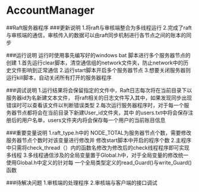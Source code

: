 # AccountManager


##Raft服务器程序
###更新说明
1.将raft与审核端整合为多线程运行
2.完成了raft与审核端的通信，审核传入的数据可以由raft同步机制进行各节点之间的账本的同步

###运行说明
运行时使用事先编写好的windows bat 脚本进行多个服务器节点的创建
1.首先运行clear脚本，清空通信组的network文件夹，防止network中的历史文件影响到正常通信
2.运行start脚本开启多个服务器节点
3.想要关闭服务器则运行kill脚本，自动关闭所有打开的服务器程序

###调试说明
1.运行结果将会保留指定的文件中，Raft日志每次将在当前目录下以服务器id为名新建文本文件，
将raft相关的日志文件写入其中，如果发现同步出现错误时可以查看该文件以判断错误类型
2.每次运行服务器程序时，对于每一个服务器节点都将会在当前目录下新建User_id文件夹，其中
的users.txt中将会保存注册后的用户名单，users文件夹内将会保存每一个用户的当前账目信息

###重要变量说明
1.raft_type.h中的 NODE_TOTAL为服务器节点个数，需要修改服务器节点个数时对该变量进行修改并
修改start脚本中开启的程序个数
2.主程序中只需将check_thread（）内的函数名修改为修改后的check线程程序即可实现多线程
3.多线程通信涉及的全局变量置于Global.h中，对于全局变量的修改统一使用Global.h中定义的针对每
一个全局类型定义的read_Guard()与write_Guard()函数

###待解决问题
1.审核端的处理程序
2.审核端与客户端的接口调试